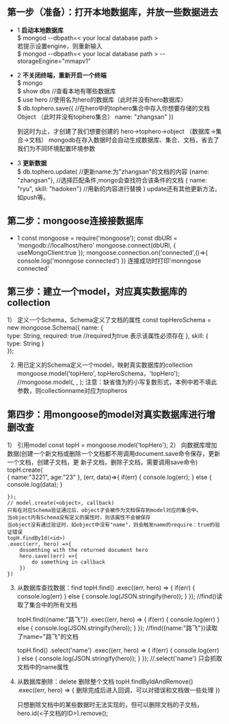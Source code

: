 ## 第一步（准备）：打开本地数据库，并放一些数据进去
- 1  **启动本地数据库**  
    $ mongod --dbpath=< your local database path >  
    若提示设置engine，则重新输入  
    $ mongod --dbpath=< your local database path > --storageEngine="mmapv1"

- 2 **不关闭终端，重新开启一个终端**  
    $ mongo  
    $ show dbs    //查看本地有哪些数据库  
    $ use hero    //使用名为hero的数据库（此时并没有hero数据库）  
    $ db.tophero.save({       //在hero中的tophero集合中存入你想要存储的文档Object （此时并没有tophero集合）
        name: "zhangsan"
        }) 
    
    到这时为止，才创建了我们想要创建的 hero->tophero->object （数据库->集合->文档）
    mongodb在存入数据时会自动生成数据库、集合、文档，省去了我们为不同环境配置环境参数

- 3 **更新数据**  
    $ db.tophero.update(      //更新name:为"zhangsan"的文档的内容
        {name: "zhangsan"},  //选择匹配条件,mongo会查找符合该条件的文档
        { name: "ryu", skill: "hadoken"}   //用新的内容进行替换
        ) 
    update还有其他更新方法，如push等。
## 第二步：mongoose连接接数据库
- 1 const mongoose = require('mongoose');
    const dbURI = 'mongodb://localhost/hero'
    mongoose.connect(dbURI, {
        useMongoClient:true
    });
    mongoose.connection.on('connected',()=>{
        console.log('monngose connected')
    })
    连接成功时打印'monngose connected'

 ## 第三步：建立一个model，对应真实数据库的collection
1） 定义一个Schema，Schema定义了文档的属性
    const topHeroSchema = new mongoose.Schema({
        name: {             
            type: String,
            required: true  //required为true 表示该属性必须存在
            },
        skill: {
            type: String
            }   
        });    

2)  用已定义的Schema定义一个model，映射真实数据库的collection
    mongoose.model('topHero', topHeroSchema，'topHero'); 
    //mongoose.model(<modelname>, <Schema>, <collectionname>);
    注意：<collectionname>缺省值为<modelname>的小写复数形式，本例中若不填此参数，则collectionname对应为topheros

## 第四步：用mongoose的model对真实数据库进行增删改查
1） 引用model
    const topH = mongoose.model('topHero');
2） 向数据库增加数据(创建一个新文档或删除一个文档都不用调用document.save命令保存，更新一个文档，创建子文档，更     新子文档，删除子文档，需要调用save命令)
    topH.create(     
    {
        name:"3221", 
        age:"23"
    },
    (err, data)=>{
        if(err) {
            console.log(err);
        } else {
            console.log(data);
        }
        
    }); 
    // model.create(<object>, callback)
    只有在对应Schema验证通过后，object才会被作为文档保存到model对应的集合中。
    当object内有Schema没有定义的属性时，则该属性不会被保存
    当object没有通过验证时，如object中没有"name"，则会触发name的require：true的验证错误
    topH.findById(<id>)
    .exec((err, hero) =>{
        dosomthing with the returned document hero
        hero.save((err) =>{
            do something in callback 
        }) 
    })

3)  从数据库查找数据：find
    topH.find()
    .exec((err, hero) => {
        if(err) {
            console.log(err)
        } else {
            console.log(JSON.stringify(hero));
        }
    });
    //find()读取了集合中的所有文档
   
    topH.find({name:"路飞"})
    .exec((err, hero) => {
        if(err) {
            console.log(err)
        } else {
            console.log(JSON.stringify(hero));
        }
    });
    //find({name:"路飞"})读取了name="路飞"的文档

    topH.find()
    .select('name')
    .exec((err, hero) => {
        if(err) {
            console.log(err)
        } else {
            console.log(JSON.stringify(hero));
        }
    });
    //.select('name') 只会抓取文档中的name属性

4)  从数据库删除：delete 
    删除整个文档
    topH.findByIdAndRemove(<id>)
    .exec((err, hero) => {
        删除完成后进入回调，可以对错误和文档做一些处理
    })

    只想删除文档中的某些数据时无法实现的，但可以删除文档的子文档，hero.id(<子文档的ID>).remove();
    